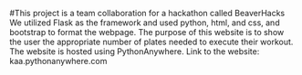 #This project is a team collaboration for a hackathon called BeaverHacks
We utilized Flask as the framework and used python, html, and css, and bootstrap to format the webpage.
The purpose of this website is to show the user the appropriate number of plates needed to execute their workout.
The website is hosted using PythonAnywhere.
Link to the website: kaa.pythonanywhere.com

